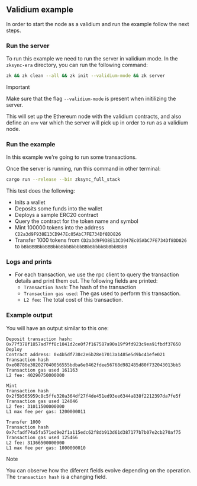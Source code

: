 ## Validium example

In order to start the node as a validium and run the example follow the next steps.

### Run the server

To run this example we need to run the server in validium mode. In the `zksync-era` directory, you can run the following command:

```sh
zk && zk clean --all && zk init --validium-mode && zk server
```

> [!IMPORTANT]
> Make sure that the flag `--validium-mode` is present when initilizing the server.

This will set up the Ethereum node with the validium contracts, and also define an `env` var which the server will pick up in order to run as a validium node.

### Run the example

In this example we're going to run some transactions.

Once the server is running, run this command in other terminal:
```sh
cargo run --release --bin zksync_full_stack
```

This test does the following:
  - Inits a wallet
  - Deposits some funds into the wallet
  - Deploys a sample ERC20 contract
  - Query the contract for the token name and symbol
  - Mint 100000 tokens into the address `CD2a3d9F938E13CD947Ec05AbC7FE734Df8DD826`
  - Transfer 1000 tokens from `CD2a3d9F938E13CD947Ec05AbC7FE734Df8DD826` to `bBbBBBBbbBBBbbbBbbBbbbbBBbBbbbbBbBbbBBbB`

### Logs and prints

- For each transaction, we use the rpc client to query the transaction details and print them out. The following fields
  are printed:
  - `Transaction hash`: The hash of the transaction
  - `Transaction gas used`: The gas used to perform this transaction.
  - `L2 fee`: The total cost of this transaction.

### Example output

You will have an output similar to this one:

```
Deposit transaction hash: 0x77f378f1857ad7ff8c1041d2ce0f7f167587a90a19f9fd923c9ea91fbdf37650
Deploy
Contract address: 0x4b5df730c2e6b28e17013a1485e5d9bc41efe021
Transaction hash 0xe08786e302027040056555bdba6e0462fdee56768d982485d80f732043013bb5
Transaction gas used 161163
L2 fee: 40290750000000

Mint
Transaction hash 0x2f5b565959c8c5ffe320a364df27f4de451ed93ee6344a838f2212397da7fe5f
Transaction gas used 124046
L2 fee: 31011500000000
L1 max fee per gas: 1200000011

Transfer 1000
Transaction hash 0x7cfadf74a5fa571ed9e2f1a115edc62f8db913d61d387177b7b07e2cb270af75
Transaction gas used 125466
L2 fee: 31366500000000
L1 max fee per gas: 1000000010
```

> [!NOTE]
> You can observe how the diferent fields evolve depending on the operation. The `transaction hash` is a changing field.